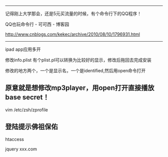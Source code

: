 
------
记得刚上大学那会，还是5元买流量的时候，有个命令行下的QQ程序！

QQ也玩命令行 - 可可西 - 博客园

http://www.cnblogs.com/kekec/archive/2010/08/10/1796931.html


------
ipad app应用多开

修改info.plist 有个plist.pl可以转换为比较好的显示，修改后拖回去完成安装

修改的地方两个，一个是显示名，一个是identified,然后用open命令打开

原意就是想修改mp3player，用open打开直接播放base secret！
------
vim /etc/zsh/zprofile

登陆提示佛祖保佑
------
htaccess

jquery xxx.com
